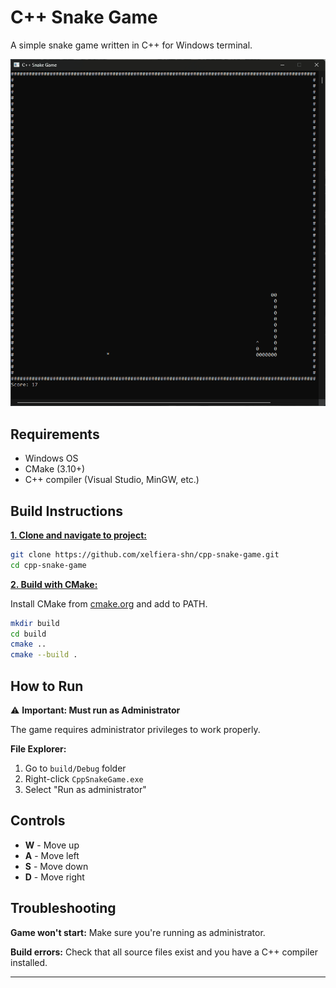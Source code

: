 # C++ Snake Game

A simple snake game written in C++ for Windows terminal.

![Gameplay](gameplay.gif)

## Requirements

- Windows OS
- CMake (3.10+)
- C++ compiler (Visual Studio, MinGW, etc.)

## Build Instructions

<ins>**1. Clone and navigate to project:**</ins>
```bash
git clone https://github.com/xelfiera-shn/cpp-snake-game.git
cd cpp-snake-game
```

<ins>**2. Build with CMake:**</ins>

Install CMake from [cmake.org](https://cmake.org/download/) and add to PATH.

```bash
mkdir build
cd build
cmake ..
cmake --build .
```

## How to Run

⚠️ **Important: Must run as Administrator**

The game requires administrator privileges to work properly.

**File Explorer:**
1. Go to `build/Debug` folder
2. Right-click `CppSnakeGame.exe`
3. Select "Run as administrator"

## Controls

- **W** - Move up
- **A** - Move left
- **S** - Move down
- **D** - Move right

## Troubleshooting

**Game won't start:** Make sure you're running as administrator.

**Build errors:** Check that all source files exist and you have a C++ compiler installed.

---
